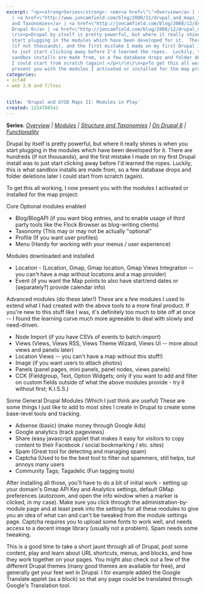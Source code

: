 ```yaml
---
excerpt: "<p><strong>Series</strong>: <em><a href=\"\">Overview</a> | <a href=\"http://www.joncamfield.com/blog/2008/10/drupal_and_maps_ii_modules_in_1.html\">Modules</a>
  | <a href=\"http://www.joncamfield.com/blog/2008/11/drupal_and_maps_iii_getting_di.html\">Structure
  and Taxonomies</a> | <a href=\"http://joncamfield.com/blog/2008/12/drupal_mapping_iii5_moving_up.html\">On
  Drupal 6</a> | <a href=\"http://joncamfield.com/blog/2008/12/drupal_mapping_iv_filtering_an.html\">Functionality</a></em></p>\r\n
  \r\n<p>Drupal by itself is pretty powerful, but where it really shines is when you
  start plugging in the modules which have been developed for it.  There are hundreds
  (if not thousands), and the first mistake I made on my first Drupal install was
  to just start clicking away before I'd learned the ropes.  Luckily, this is what
  sandbox installs are made from, so a few database drops and folder deletions later
  I could start from scratch (again).</p>\r\n\r\n<p>To get this all working, I now
  present you with the modules I activated or installed for the map project:</p>"
categories:
- ict4d
- web 2.0 and f/loss


title: 'Drupal and GYSD Maps II: Modules in Play'
created: 1224788541
---
```

<p><strong>Series</strong>: <em><a href="">Overview</a> | <a href="http://www.joncamfield.com/blog/2008/10/drupal_and_maps_ii_modules_in_1.html">Modules</a> | <a href="http://www.joncamfield.com/blog/2008/11/drupal_and_maps_iii_getting_di.html">Structure and Taxonomies</a> | <a href="http://joncamfield.com/blog/2008/12/drupal_mapping_iii5_moving_up.html">On Drupal 6</a> | <a href="http://joncamfield.com/blog/2008/12/drupal_mapping_iv_filtering_an.html">Functionality</a></em></p>
 
<p>Drupal by itself is pretty powerful, but where it really shines is when you start plugging in the modules which have been developed for it.  There are hundreds (if not thousands), and the first mistake I made on my first Drupal install was to just start clicking away before I'd learned the ropes.  Luckily, this is what sandbox installs are made from, so a few database drops and folder deletions later I could start from scratch (again).</p>

<p>To get this all working, I now present you with the modules I activated or installed for the map project:</p>

Core Optional modules enabled
<ul>
<li>Blog/BlogAPI (if you want blog entries, and to enable usage of third party tools like the Flock Browser as blog-writing clients)</li>
<li>Taxonomy (This may or may not be actually "optional"</li>
<li>Profile (If you want user profiles)</li>
<li>Menu (Handy for working with your menus / user experience)</li>
</ul>
Modules downloaded and installed
<ul><li>Location - (Location, Gmap, Gmap location, Gmap Views Integration -- you can't have a map without locations and a map provider)</li>
<li>Event (if you want the Map points to also have start/end dates or (separately?) provide calendar info)</li>
</ul>
Advanced modules (do these later!)
These are a few modules I used to extend what I had created with the above tools to a more final product.  If you're new to this stuff like I was, it's definitely too much to bite off at once -- I found the learning curve much more agreeable to deal with slowly and need-driven.  
<ul>
<li>Node Import (if you have CSVs of events to batch-import)</li>
<li>Views  (Views, Views RSS, Views Theme Wizard, Views UI -- more about views and panels later)</li>
<li>Location Views -- you can't have a map without this stuff!)</li>
<li>Image (if you want users to attach photos)</li>
<li>Panels (panel pages, mini panels, panel nodes, views panels)</li>
<li>CCK (Fieldgroup, Text, Option Widgets; only if you want to add and filter on custom fields outside of what the above modules provide - try it without first; K.I.S.S.)</li>
</ul>
Some General Drupal Modules (Which I just think are useful)
These are some things I just like to add to most sites I create in Drupal to create some base-level tools and tracking.
<ul>
<li>Adsense (basic) (make money through Google Ads)</li>
<li>Google analytics (track pageviews)</li>
<li>Share (easy javascript applet that makes it easy for visitors to copy content to their Facebook / social bookmarking / etc. sites)</li>
<li>Spam (Great tool for detecting and managing spam)</li>
<li>Captcha (Used to be the best tool to filter out spammers, still helps, but annoys many users</li>
<li>Community Tags; Tagadelic (Fun tagging tools)</li></ul>

<p>After installing all those, you'll have to do a bit of initial work - setting up your domain's Gmap API Key and Analytics settings, default GMap preferences (autozoom, and open the info window when a marker is clicked, in my case).  Make sure you click through the administration-by-module page and at least peek into the settings for all these modules to give you an idea of what can and can't be tweaked from the module settings page.  Captcha requires you to upload some fonts to work well, and needs access to a decent image library (usually not a problem).  Spam needs some tweaking.</p>

<p>This is a good time to take a short jaunt through all of Drupal, post some content, play and learn about URL shortcuts, menus, and blocks, and how they work together on your pages.  You might also check out a few of the different Drupal themes (many good themes are available for free), and generally get your feet wet in Drupal.  I for example added the Google Translate applet (as a block) so that any page could be translated through Google's Translation tool. </p>
